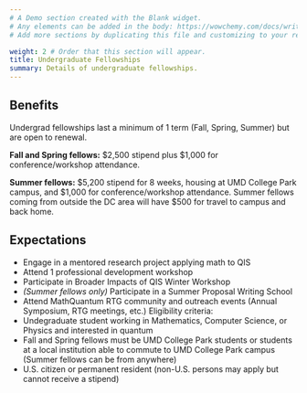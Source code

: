 ```yaml
---
# A Demo section created with the Blank widget.
# Any elements can be added in the body: https://wowchemy.com/docs/writing-markdown-latex/
# Add more sections by duplicating this file and customizing to your requirements.

weight: 2 # Order that this section will appear.
title: Undergraduate Fellowships
summary: Details of undergraduate fellowships.
---
```

## Benefits

Undergrad fellowships last a minimum of 1 term (Fall, Spring, Summer) but are open to renewal.

**Fall and Spring fellows:** $2,500 stipend plus $1,000 for conference/workshop attendance.

**Summer fellows:** $5,200 stipend for 8 weeks, housing at UMD College Park campus, and $1,000 for conference/workshop attendance. Summer fellows coming from outside the DC area will have $500 for travel to campus and back home.

## Expectations
- Engage in a mentored research project applying math to QIS
- Attend 1 professional development workshop
- Participate in Broader Impacts of QIS Winter Workshop
- _(Summer fellows only)_ Participate in a Summer Proposal Writing School
- Attend MathQuantum RTG community and outreach events (Annual Symposium, RTG meetings, etc.)
Eligibility criteria:
- Undegraduate student working in Mathematics, Computer Science, or Physics and interested in quantum
- Fall and Spring fellows must be UMD College Park students or students at a local institution able to commute to UMD College Park campus (Summer fellows can be from anywhere)
- U.S. citizen or permanent resident (non-U.S. persons may apply but cannot receive a stipend)
